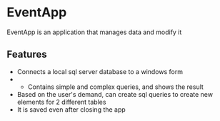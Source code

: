 # EventApp

EventApp is an application that manages data and modify it

## Features

- Connects a local sql server database to a windows form
- - Contains simple and complex queries, and shows the result
- Based on the user's demand, can create sql queries to create new elements for 2 different tables
- It is saved even after closing the app
